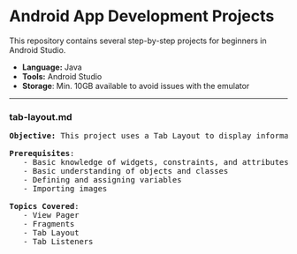 # Android App Development Projects

This repository contains several step-by-step projects for beginners in Android Studio. 

- **Language:** Java
- **Tools:** Android Studio
- **Storage**: Min. 10GB available to avoid issues with the emulator

---

### tab-layout.md

<pre>
<b>Objective:</b> This project uses a Tab Layout to display information about a particular animal. 
    
<b>Prerequisites</b>:
   - Basic knowledge of widgets, constraints, and attributes
   - Basic understanding of objects and classes
   - Defining and assigning variables
   - Importing images
    
<b>Topics Covered</b>:
   - View Pager
   - Fragments
   - Tab Layout
   - Tab Listeners    
</pre>
